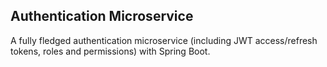 ## Authentication Microservice

 A fully fledged authentication microservice (including JWT access/refresh tokens, roles and permissions) with Spring Boot.
